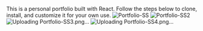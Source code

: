 This is a personal portfolio built with React. Follow the steps below to clone, install, and customize it for your own use.
![Portfolio-SS](https://github.com/user-attachments/assets/7ee95859-cc1a-4f96-b44b-7a0f126063c3)
![Portfolio-SS2](https://github.com/user-attachments/assets/4fef24cc-aca0-4e54-93c2-bb3825d528a2)
![Uploading Portfolio-SS3.png…]()
![Uploading Portfolio-SS4.png…]()





